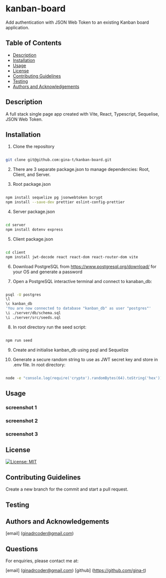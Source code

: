 # kanban-board

Add authentication with JSON Web Token to an existing Kanban board application.

## Table of Contents

- [Description](#description)
- [Installation](#installation)
- [Usage](#usage)
- [License](#license)
- [Contributing Guidelines](#contributing-guidelines)
- [Testing](#testing)
- [Authors and Acknowledgements](#authors-and-acknowledgements)


## Description

A full stack single page app created with Vite, React, Typescript, Sequelise, JSON Web Token.

## Installation

1. Clone the repository

```zsh

git clone git@github.com:gina-t/kanban-board.git

```

2. There are 3 separate package.json to manage dependencies: Root, Client, and Server.

3. Root package.json

```zsh

npm install sequelize pg jsonwebtoken bcrypt 
npm install --save-dev prettier eslint-config-prettier

```
4. Server package.json

```zsh

cd server
npm install dotenv express

```

5. Client package.json

```zsh

cd client
npm install jwt-decode react react-dom react-router-dom vite

```

6. Download PostgreSQL from https://www.postgresql.org/download/ for your OS and generate a password

7. Open a PostgreSQL interactive terminal and connect to kanaban_db:

```zsh

psql -U postgres
\l
\c kanban_db
'You are now connected to database "kanban_db" as user "postgres"'
\i ./server/db/schema.sql
\i ./server/src/seeds.sql

```

8. In root directory run the seed script:

```zsh

npm run seed

```

9. Create and initialise kanban_db using psql and Sequelize

10. Generate a secure random string to use as JWT secret key and store in .env file. In root directory:

```zsh

node -e "console.log(require('crypto').randomBytes(64).toString('hex'))"

```

## Usage

### screenshot 1
### screenshot 2
### screenshot 3

## License

[![License: MIT](https://img.shields.io/badge/License-MIT-yellow.svg)](https://opensource.org/licenses/MIT)

## Contributing Guidelines

Create a new branch for the commit and start a pull request.

## Testing


## Authors and Acknowledgements

[email] (ginadrcoder@gmail.com)


## Questions

For enquiries, please contact me at:

[email] (ginadrcoder@gmail.com)
[github] (https://github.com/gina-t)


